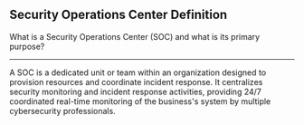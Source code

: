 ## Security Operations Center Definition

What is a Security Operations Center (SOC) and what is its primary purpose?

---

A SOC is a dedicated unit or team within an organization designed to provision resources and coordinate incident response. It centralizes security monitoring and incident response activities, providing 24/7 coordinated real-time monitoring of the business's system by multiple cybersecurity professionals.

